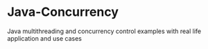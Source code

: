 # Java-Concurrency
Java multithreading and concurrency control examples with real life application and use cases

